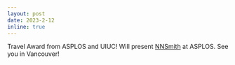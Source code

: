 ```yaml
---
layout: post
date: 2023-2-12
inline: true
---
```


Travel Award from ASPLOS and UIUC! Will present [NNSmith](https://github.com/ise-uiuc/nnsmith) at ASPLOS. See you in Vancouver!

